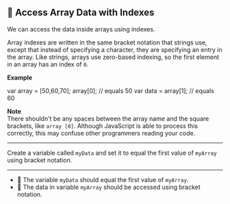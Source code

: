🚀 Access Array Data with Indexes
---------------------------------

We can access the data inside arrays using indexes.

Array indexes are written in the same bracket notation that strings use, except that instead of specifying a character, they are specifying an entry in the array. Like strings, arrays use zero-based indexing, so the first element in an array has an index of `0`.

  

**Example**

var array = \[50,60,70\];
array\[0\]; // equals 50
var data = array\[1\];  // equals 60

**Note**  
There shouldn't be any spaces between the array name and the square brackets, like `array [0]`. Although JavaScript is able to process this correctly, this may confuse other programmers reading your code.

* * *

Create a variable called `myData` and set it to equal the first value of `myArray` using bracket notation.

* * *

*   🧪 The variable `myData` should equal the first value of `myArray`.
*   🧪 The data in variable `myArray` should be accessed using bracket notation.